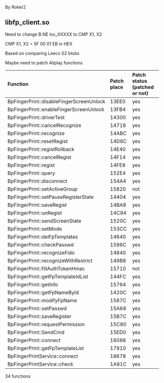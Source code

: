 By Roker2

## libfp_client.so

Need to change B.NE loc_XXXXX to CMP X1, X2

CMP X1, X2 = 5F 00 01 EB in HEX

Based on comparing Leeco S2 blobs

Maybe need to patch Aliplay functions

| Function                                 | Patch place | Patch status (patched or not) |
| :--------------------------------------- | :---------- | :---------------------------- |
| BpFingerPrint::disableFingerScreenUnlock | 13EE0       | yes                           |
| BpFingerPrint::enableFingerScreenUnlock  | 13FB4       | yes                           |
| BpFingerPrint::driverTest                | 14300       | yes                           |
| BpFingerPrint::cancelRecognize           | 14718       | yes                           |
| BpFingerPrint::recognize                 | 14ABC       | yes                           |
| BpFingerPrint::resetRegist               | 14D6C       | yes                           |
| BpFingerPrint::registRollback            | 14E40       | yes                           |
| BpFingerPrint::cancelRegist              | 14F14       | yes                           |
| BpFingerPrint::regist                    | 14FE8       | yes                           |
| BpFingerPrint::query                     | 152E4       | yes                           |
| BpFingerPrint::disconnect                | 154A4       | yes                           |
| BpFingerPrint::setActiveGroup            | 15820       | not                           |
| BpFingerPrint::setPauseRegisterState     | 14404       | yes                           |
| BpFingerPrint::saveRegist                | 14BA8       | yes                           |
| BpFingerPrint::unRegist                  | 14C94       | yes                           |
| BpFingerPrint::sendScreenState           | 1520C       | yes                           |
| BpFingerPrint::setMode                   | 153CC       | yes                           |
| BpFingerPrint::delFpTemplates            | 14640       | yes                           |
| BpFingerPrint::checkPasswd               | 1596C       | yes                           |
| BpFingerPrint::recognizeFido             | 14840       | yes                           |
| BpFingerPrint::recognizeWithRestrict     | 149B8       | yes                           |
| BpFingerPrint::fillAuthTokenHmac         | 15710       | not                           |
| BpFingerPrint::getFpTemplateIdList       | 144FC       | yes                           |
| BpFingerPrint::getInfo                   | 15764       | yes                           |
| BpFingerPrint::getFpNameById             | 1420C       | yes                           |
| BpFingerPrint::modifyFpName              | 1587C       | yes                           |
| BpFingerPrint::setPasswd                 | 15A68       | yes                           |
| BpFingerPrint::saveRegister              | 15B7C       | yes                           |
| BpFingerPrint::requestPermission         | 15C80       | yes                           |
| BpFingerPrint::SendCmd                   | 15ED0       | yes                           |
| BpFingerPrint::connect                   | 16088       | yes                           |
| BpFingerPrint::getFpTemplateList         | 17910       | yes                           |
| BpFingerPrintService::connect            | 18678       | yes                           |
| BpFingerPrintService::check              | 1A81C       | yes                           |

34 functions
